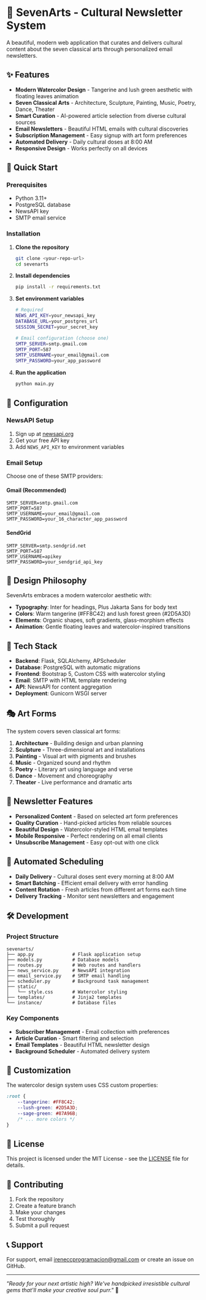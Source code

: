 # 🎨 SevenArts - Cultural Newsletter System

A beautiful, modern web application that curates and delivers cultural content about the seven classical arts through personalized email newsletters.


## ✨ Features

- **Modern Watercolor Design** - Tangerine and lush green aesthetic with floating leaves animation
- **Seven Classical Arts** - Architecture, Sculpture, Painting, Music, Poetry, Dance, Theater
- **Smart Curation** - AI-powered article selection from diverse cultural sources
- **Email Newsletters** - Beautiful HTML emails with cultural discoveries
- **Subscription Management** - Easy signup with art form preferences
- **Automated Delivery** - Daily cultural doses at 8:00 AM
- **Responsive Design** - Works perfectly on all devices

## 🚀 Quick Start

### Prerequisites
- Python 3.11+
- PostgreSQL database
- NewsAPI key
- SMTP email service

### Installation

1. **Clone the repository**
   ```bash
   git clone <your-repo-url>
   cd sevenarts
   ```

2. **Install dependencies**
   ```bash
   pip install -r requirements.txt
   ```

3. **Set environment variables**
   ```bash
   # Required
   NEWS_API_KEY=your_newsapi_key
   DATABASE_URL=your_postgres_url
   SESSION_SECRET=your_secret_key
   
   # Email configuration (choose one)
   SMTP_SERVER=smtp.gmail.com
   SMTP_PORT=587
   SMTP_USERNAME=your_email@gmail.com
   SMTP_PASSWORD=your_app_password
   ```

4. **Run the application**
   ```bash
   python main.py
   ```

## 🔧 Configuration

### NewsAPI Setup
1. Sign up at [newsapi.org](https://newsapi.org)
2. Get your free API key
3. Add `NEWS_API_KEY` to environment variables

### Email Setup
Choose one of these SMTP providers:

#### Gmail (Recommended)
```env
SMTP_SERVER=smtp.gmail.com
SMTP_PORT=587
SMTP_USERNAME=your_email@gmail.com
SMTP_PASSWORD=your_16_character_app_password
```

#### SendGrid
```env
SMTP_SERVER=smtp.sendgrid.net
SMTP_PORT=587
SMTP_USERNAME=apikey
SMTP_PASSWORD=your_sendgrid_api_key
```

## 🎨 Design Philosophy

SevenArts embraces a modern watercolor aesthetic with:
- **Typography**: Inter for headings, Plus Jakarta Sans for body text
- **Colors**: Warm tangerine (#FF8C42) and lush forest green (#2D5A3D)
- **Elements**: Organic shapes, soft gradients, glass-morphism effects
- **Animation**: Gentle floating leaves and watercolor-inspired transitions

## 📱 Tech Stack

- **Backend**: Flask, SQLAlchemy, APScheduler
- **Database**: PostgreSQL with automatic migrations
- **Frontend**: Bootstrap 5, Custom CSS with watercolor styling
- **Email**: SMTP with HTML template rendering
- **API**: NewsAPI for content aggregation
- **Deployment**: Gunicorn WSGI server

## 🎭 Art Forms

The system covers seven classical art forms:

1. **Architecture** - Building design and urban planning
2. **Sculpture** - Three-dimensional art and installations
3. **Painting** - Visual art with pigments and brushes
4. **Music** - Organized sound and rhythm
5. **Poetry** - Literary art using language and verse
6. **Dance** - Movement and choreography
7. **Theater** - Live performance and dramatic arts

## 📧 Newsletter Features

- **Personalized Content** - Based on selected art form preferences
- **Quality Curation** - Hand-picked articles from reliable sources
- **Beautiful Design** - Watercolor-styled HTML email templates
- **Mobile Responsive** - Perfect rendering on all email clients
- **Unsubscribe Management** - Easy opt-out with one click

## 🔄 Automated Scheduling

- **Daily Delivery** - Cultural doses sent every morning at 8:00 AM
- **Smart Batching** - Efficient email delivery with error handling
- **Content Rotation** - Fresh articles from different art forms each time
- **Delivery Tracking** - Monitor sent newsletters and engagement

## 🛠️ Development

### Project Structure
```
sevenarts/
├── app.py              # Flask application setup
├── models.py           # Database models
├── routes.py           # Web routes and handlers
├── news_service.py     # NewsAPI integration
├── email_service.py    # SMTP email handling
├── scheduler.py        # Background task management
├── static/
│   └── style.css       # Watercolor styling
├── templates/          # Jinja2 templates
└── instance/           # Database files
```

### Key Components
- **Subscriber Management** - Email collection with preferences
- **Article Curation** - Smart filtering and selection
- **Email Templates** - Beautiful HTML newsletter design
- **Background Scheduler** - Automated delivery system

## 🎨 Customization

The watercolor design system uses CSS custom properties:
```css
:root {
    --tangerine: #FF8C42;
    --lush-green: #2D5A3D;
    --sage-green: #87A96B;
    /* ... more colors */
}
```

## 📄 License

This project is licensed under the MIT License - see the [LICENSE](LICENSE) file for details.

## 🤝 Contributing

1. Fork the repository
2. Create a feature branch
3. Make your changes
4. Test thoroughly
5. Submit a pull request

## 📞 Support

For support, email ireneccprogramacion@gmail.com or create an issue on GitHub.

---

*"Ready for your next artistic high? We've handpicked irresistible cultural gems that'll make your creative soul purr."* 🎨
